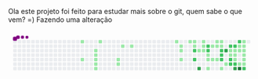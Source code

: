 Ola este projeto foi feito para estudar mais sobre o git, quem sabe o que vem? =)
Fazendo uma alteração

  
<svg viewBox="-16 -32 880 192" width="880" height="192" xmlns="http://www.w3.org/2000/svg"><style>@keyframes c0{6.36%{fill:var(--c1)}6.38%,to{fill:var(--ce)}}@keyframes c1{12.74%{fill:var(--c1)}12.76%,to{fill:var(--ce)}}@keyframes c2{9.15%{fill:var(--c1)}9.17%,to{fill:var(--ce)}}@keyframes c3{9.55%{fill:var(--c1)}9.57%,to{fill:var(--ce)}}@keyframes c4{9.95%{fill:var(--c1)}9.97%,to{fill:var(--ce)}}@keyframes c5{10.35%{fill:var(--c1)}10.37%,to{fill:var(--ce)}}@keyframes c6{10.75%{fill:var(--c1)}10.77%,to{fill:var(--ce)}}@keyframes c7{7.96%{fill:var(--c1)}7.98%,to{fill:var(--ce)}}@keyframes c8{16.72%{fill:var(--c1)}16.74%,to{fill:var(--ce)}}@keyframes c9{16.32%{fill:var(--c1)}16.34%,to{fill:var(--ce)}}@keyframes ca{18.32%{fill:var(--c1)}18.34%,to{fill:var(--ce)}}@keyframes cb{19.11%{fill:var(--c1)}19.13%,to{fill:var(--ce)}}@keyframes cc{26.68%{fill:var(--c1)}26.7%,to{fill:var(--ce)}}@keyframes cd{23.5%{fill:var(--c1)}23.52%,to{fill:var(--ce)}}@keyframes ce{23.89%{fill:var(--c1)}23.91%,to{fill:var(--ce)}}@keyframes cf{24.69%{fill:var(--c1)}24.71%,to{fill:var(--ce)}}@keyframes cg{27.88%{fill:var(--c1)}27.9%,to{fill:var(--ce)}}@keyframes ch{28.28%{fill:var(--c1)}28.3%,to{fill:var(--ce)}}@keyframes ci{28.68%{fill:var(--c1)}28.7%,to{fill:var(--ce)}}@keyframes cj{52.98%{fill:var(--c2)}53%,to{fill:var(--ce)}}@keyframes ck{53.77%{fill:var(--c2)}53.79%,to{fill:var(--ce)}}@keyframes cl{52.58%{fill:var(--c1)}52.6%,to{fill:var(--ce)}}@keyframes cm{72.5%{fill:var(--c3)}72.52%,to{fill:var(--ce)}}@keyframes cn{29.87%{fill:var(--c1)}29.89%,to{fill:var(--ce)}}@keyframes co{29.47%{fill:var(--c1)}29.49%,to{fill:var(--ce)}}@keyframes cp{52.18%{fill:var(--c1)}52.2%,to{fill:var(--ce)}}@keyframes cq{56.17%{fill:var(--c2)}56.19%,to{fill:var(--ce)}}@keyframes cr{55.77%{fill:var(--c2)}55.79%,to{fill:var(--ce)}}@keyframes cs{33.85%{fill:var(--c1)}33.87%,to{fill:var(--ce)}}@keyframes ct{34.25%{fill:var(--c1)}34.27%,to{fill:var(--ce)}}@keyframes cu{50.19%{fill:var(--c1)}50.21%,to{fill:var(--ce)}}@keyframes cv{32.66%{fill:var(--c1)}32.68%,to{fill:var(--ce)}}@keyframes cw{34.65%{fill:var(--c1)}34.67%,to{fill:var(--ce)}}@keyframes cx{31.07%{fill:var(--c1)}31.09%,to{fill:var(--ce)}}@keyframes cy{32.26%{fill:var(--c1)}32.28%,to{fill:var(--ce)}}@keyframes cz{35.05%{fill:var(--c1)}35.07%,to{fill:var(--ce)}}@keyframes c10{31.46%{fill:var(--c1)}31.48%,to{fill:var(--ce)}}@keyframes c11{31.86%{fill:var(--c1)}31.88%,to{fill:var(--ce)}}@keyframes c12{57.76%{fill:var(--c2)}57.78%,to{fill:var(--ce)}}@keyframes c13{58.16%{fill:var(--c2)}58.18%,to{fill:var(--ce)}}@keyframes c14{58.56%{fill:var(--c2)}58.58%,to{fill:var(--ce)}}@keyframes c15{48.99%{fill:var(--c1)}49.01%,to{fill:var(--ce)}}@keyframes c16{66.92%{fill:var(--c3)}66.94%,to{fill:var(--ce)}}@keyframes c17{36.24%{fill:var(--c1)}36.26%,to{fill:var(--ce)}}@keyframes c18{66.13%{fill:var(--c2)}66.15%,to{fill:var(--ce)}}@keyframes c19{42.62%{fill:var(--c1)}42.64%,to{fill:var(--ce)}}@keyframes c1a{37.44%{fill:var(--c1)}37.46%,to{fill:var(--ce)}}@keyframes c1b{59.35%{fill:var(--c2)}59.37%,to{fill:var(--ce)}}@keyframes c1c{59.75%{fill:var(--c2)}59.77%,to{fill:var(--ce)}}@keyframes c1d{65.73%{fill:var(--c2)}65.75%,to{fill:var(--ce)}}@keyframes c1e{42.22%{fill:var(--c1)}42.24%,to{fill:var(--ce)}}@keyframes c1f{37.84%{fill:var(--c1)}37.86%,to{fill:var(--ce)}}@keyframes c1g{43.81%{fill:var(--c1)}43.83%,to{fill:var(--ce)}}@keyframes c1h{60.15%{fill:var(--c2)}60.17%,to{fill:var(--ce)}}@keyframes c1i{69.31%{fill:var(--c3)}69.33%,to{fill:var(--ce)}}@keyframes c1j{64.93%{fill:var(--c2)}64.95%,to{fill:var(--ce)}}@keyframes c1k{41.42%{fill:var(--c1)}41.44%,to{fill:var(--ce)}}@keyframes c1l{41.82%{fill:var(--c1)}41.84%,to{fill:var(--ce)}}@keyframes c1m{45.41%{fill:var(--c1)}45.43%,to{fill:var(--ce)}}@keyframes c1n{76.88%{fill:var(--c4)}76.9%,to{fill:var(--ce)}}@keyframes c1o{39.83%{fill:var(--c1)}39.85%,to{fill:var(--ce)}}@keyframes c1p{39.43%{fill:var(--c1)}39.45%,to{fill:var(--ce)}}@keyframes c1q{39.03%{fill:var(--c1)}39.05%,to{fill:var(--ce)}}@keyframes c1r{38.64%{fill:var(--c1)}38.66%,to{fill:var(--ce)}}@keyframes c1s{44.61%{fill:var(--c1)}44.63%,to{fill:var(--ce)}}@keyframes c1t{45.01%{fill:var(--c1)}45.03%,to{fill:var(--ce)}}@keyframes c1u{61.34%{fill:var(--c2)}61.36%,to{fill:var(--ce)}}@keyframes u0{6.36%{transform:scale(0,1)}6.38%,7.96%{transform:scale(.02,1)}7.98%,9.15%{transform:scale(.04,1)}9.17%,9.55%{transform:scale(.06,1)}9.57%,9.95%{transform:scale(.08,1)}10.35%,9.97%{transform:scale(.1,1)}10.37%,10.75%{transform:scale(.12,1)}10.77%,12.74%{transform:scale(.14,1)}12.76%,16.32%{transform:scale(.16,1)}16.34%,16.72%{transform:scale(.18,1)}16.74%,18.32%{transform:scale(.2,1)}18.34%,19.11%{transform:scale(.22,1)}19.13%,23.5%{transform:scale(.24,1)}23.52%,23.89%{transform:scale(.27,1)}23.91%,24.69%{transform:scale(.29,1)}24.71%,26.68%{transform:scale(.31,1)}26.7%,27.88%{transform:scale(.33,1)}27.9%,28.28%{transform:scale(.35,1)}28.3%,28.68%{transform:scale(.37,1)}28.7%,29.47%{transform:scale(.39,1)}29.49%,29.87%{transform:scale(.41,1)}29.89%,31.07%{transform:scale(.43,1)}31.09%,31.46%{transform:scale(.45,1)}31.48%,31.86%{transform:scale(.47,1)}31.88%,32.26%{transform:scale(.49,1)}32.28%,32.66%{transform:scale(.51,1)}32.68%,33.85%{transform:scale(.53,1)}33.87%,34.25%{transform:scale(.55,1)}34.27%,34.65%{transform:scale(.57,1)}34.67%,35.05%{transform:scale(.59,1)}35.07%,36.24%{transform:scale(.61,1)}36.26%,37.44%{transform:scale(.63,1)}37.46%,37.84%{transform:scale(.65,1)}37.86%,38.64%{transform:scale(.67,1)}38.66%,39.03%{transform:scale(.69,1)}39.05%,39.43%{transform:scale(.71,1)}39.45%,39.83%{transform:scale(.73,1)}39.85%,41.42%{transform:scale(.76,1)}41.44%,41.82%{transform:scale(.78,1)}41.84%,42.22%{transform:scale(.8,1)}42.24%,42.62%{transform:scale(.82,1)}42.64%,43.81%{transform:scale(.84,1)}43.83%,44.61%{transform:scale(.86,1)}44.63%,45.01%{transform:scale(.88,1)}45.03%,45.41%{transform:scale(.9,1)}45.43%,48.99%{transform:scale(.92,1)}49.01%,50.19%{transform:scale(.94,1)}50.21%,52.18%{transform:scale(.96,1)}52.2%,52.58%{transform:scale(.98,1)}52.6%,to{transform:scale(1,1)}}@keyframes u1{52.98%{transform:scale(0,1)}53%,53.77%{transform:scale(.07,1)}53.79%,55.77%{transform:scale(.14,1)}55.79%,56.17%{transform:scale(.21,1)}56.19%,57.76%{transform:scale(.29,1)}57.78%,58.16%{transform:scale(.36,1)}58.18%,58.56%{transform:scale(.43,1)}58.58%,59.35%{transform:scale(.5,1)}59.37%,59.75%{transform:scale(.57,1)}59.77%,60.15%{transform:scale(.64,1)}60.17%,61.34%{transform:scale(.71,1)}61.36%,64.93%{transform:scale(.79,1)}64.95%,65.73%{transform:scale(.86,1)}65.75%,66.13%{transform:scale(.93,1)}66.15%,to{transform:scale(1,1)}}@keyframes u2{66.92%{transform:scale(0,1)}66.94%,69.31%{transform:scale(.33,1)}69.33%,72.5%{transform:scale(.67,1)}72.52%,to{transform:scale(1,1)}}@keyframes u3{76.88%{transform:scale(0,1)}76.9%,to{transform:scale(1,1)}}@keyframes s0{0%,99.6%{transform:translate(0,-16px)}.4%{transform:translate(0,0)}7.97%{transform:translate(304px,0)}8.37%{transform:translate(304px,16px)}8.76%{transform:translate(288px,16px)}10.76%{transform:translate(288px,96px)}11.16%{transform:translate(272px,96px)}11.95%{transform:translate(272px,64px)}12.75%,91.63%{transform:translate(240px,64px)}13.15%,91.24%{transform:translate(240px,80px)}16.33%{transform:translate(368px,80px)}16.73%{transform:translate(368px,64px)}17.13%{transform:translate(384px,64px)}18.33%{transform:translate(384px,16px)}23.51%{transform:translate(592px,16px)}24.7%{transform:translate(592px,64px)}25.1%{transform:translate(576px,64px)}26.69%{transform:translate(576px,0)}28.29%{transform:translate(640px,0)}28.69%{transform:translate(640px,16px)}29.48%{transform:translate(672px,16px)}29.88%{transform:translate(672px,0)}31.47%{transform:translate(736px,0)}31.87%,57.37%{transform:translate(736px,16px)}32.67%{transform:translate(704px,16px)}33.47%{transform:translate(704px,48px)}33.86%,51.39%{transform:translate(688px,48px)}34.26%,54.98%{transform:translate(688px,64px)}35.06%{transform:translate(720px,64px)}35.46%{transform:translate(720px,80px)}36.25%,48.21%{transform:translate(752px,80px)}37.05%,47.41%{transform:translate(752px,48px)}38.65%{transform:translate(816px,48px)}39.84%{transform:translate(816px,0)}40.24%,64.14%{transform:translate(832px,0)}40.64%{transform:translate(832px,16px)}41.43%{transform:translate(800px,16px)}41.83%{transform:translate(800px,32px)}42.63%{transform:translate(768px,32px)}43.03%{transform:translate(768px,48px)}43.43%{transform:translate(784px,48px)}43.82%{transform:translate(784px,64px)}44.62%{transform:translate(816px,64px)}45.02%,60.96%{transform:translate(816px,80px)}45.42%,76.49%{transform:translate(800px,80px)}46.22%{transform:translate(800px,48px)}48.61%{transform:translate(736px,80px)}49%{transform:translate(736px,96px)}50.2%{transform:translate(688px,96px)}51.79%{transform:translate(672px,48px)}52.19%{transform:translate(672px,32px)}52.99%{transform:translate(640px,32px)}53.78%{transform:translate(640px,64px)}56.18%{transform:translate(688px,16px)}58.57%{transform:translate(736px,64px)}59.36%{transform:translate(768px,64px)}59.76%{transform:translate(768px,80px)}61.35%{transform:translate(816px,96px)}61.75%{transform:translate(832px,96px)}65.34%{transform:translate(784px,0)}65.74%{transform:translate(784px,16px)}66.53%{transform:translate(752px,16px)}66.93%{transform:translate(752px,32px)}67.73%{transform:translate(784px,32px)}69.32%{transform:translate(784px,96px)}72.51%{transform:translate(656px,96px)}72.91%{transform:translate(656px,80px)}76.89%{transform:translate(800px,96px)}90.44%{transform:translate(256px,96px)}90.84%{transform:translate(256px,80px)}92.03%{transform:translate(224px,64px)}92.43%{transform:translate(224px,48px)}94.82%{transform:translate(128px,48px)}95.22%{transform:translate(128px,32px)}96.02%{transform:translate(96px,32px)}97.21%{transform:translate(96px,-16px)}}@keyframes s1{0%,99.6%{transform:translate(16px,-16px)}.4%{transform:translate(0,-16px)}.8%{transform:translate(0,0)}8.37%{transform:translate(304px,0)}8.76%{transform:translate(304px,16px)}9.16%{transform:translate(288px,16px)}11.16%{transform:translate(288px,96px)}11.55%{transform:translate(272px,96px)}12.35%{transform:translate(272px,64px)}13.15%,92.03%{transform:translate(240px,64px)}13.55%,91.63%{transform:translate(240px,80px)}16.73%{transform:translate(368px,80px)}17.13%{transform:translate(368px,64px)}17.53%{transform:translate(384px,64px)}18.73%{transform:translate(384px,16px)}23.9%{transform:translate(592px,16px)}25.1%{transform:translate(592px,64px)}25.5%{transform:translate(576px,64px)}27.09%{transform:translate(576px,0)}28.69%{transform:translate(640px,0)}29.08%{transform:translate(640px,16px)}29.88%{transform:translate(672px,16px)}30.28%{transform:translate(672px,0)}31.87%{transform:translate(736px,0)}32.27%,57.77%{transform:translate(736px,16px)}33.07%{transform:translate(704px,16px)}33.86%{transform:translate(704px,48px)}34.26%,51.79%{transform:translate(688px,48px)}34.66%,55.38%{transform:translate(688px,64px)}35.46%{transform:translate(720px,64px)}35.86%{transform:translate(720px,80px)}36.65%,48.61%{transform:translate(752px,80px)}37.45%,47.81%{transform:translate(752px,48px)}39.04%{transform:translate(816px,48px)}40.24%{transform:translate(816px,0)}40.64%,64.54%{transform:translate(832px,0)}41.04%{transform:translate(832px,16px)}41.83%{transform:translate(800px,16px)}42.23%{transform:translate(800px,32px)}43.03%{transform:translate(768px,32px)}43.43%{transform:translate(768px,48px)}43.82%{transform:translate(784px,48px)}44.22%{transform:translate(784px,64px)}45.02%{transform:translate(816px,64px)}45.42%,61.35%{transform:translate(816px,80px)}45.82%,76.89%{transform:translate(800px,80px)}46.61%{transform:translate(800px,48px)}49%{transform:translate(736px,80px)}49.4%{transform:translate(736px,96px)}50.6%{transform:translate(688px,96px)}52.19%{transform:translate(672px,48px)}52.59%{transform:translate(672px,32px)}53.39%{transform:translate(640px,32px)}54.18%{transform:translate(640px,64px)}56.57%{transform:translate(688px,16px)}58.96%{transform:translate(736px,64px)}59.76%{transform:translate(768px,64px)}60.16%{transform:translate(768px,80px)}61.75%{transform:translate(816px,96px)}62.15%{transform:translate(832px,96px)}65.74%{transform:translate(784px,0)}66.14%{transform:translate(784px,16px)}66.93%{transform:translate(752px,16px)}67.33%{transform:translate(752px,32px)}68.13%{transform:translate(784px,32px)}69.72%{transform:translate(784px,96px)}72.91%{transform:translate(656px,96px)}73.31%{transform:translate(656px,80px)}77.29%{transform:translate(800px,96px)}90.84%{transform:translate(256px,96px)}91.24%{transform:translate(256px,80px)}92.43%{transform:translate(224px,64px)}92.83%{transform:translate(224px,48px)}95.22%{transform:translate(128px,48px)}95.62%{transform:translate(128px,32px)}96.41%{transform:translate(96px,32px)}97.61%{transform:translate(96px,-16px)}}@keyframes s2{0%,99.6%{transform:translate(32px,-16px)}.8%{transform:translate(0,-16px)}1.2%{transform:translate(0,0)}8.76%{transform:translate(304px,0)}9.16%{transform:translate(304px,16px)}9.56%{transform:translate(288px,16px)}11.55%{transform:translate(288px,96px)}11.95%{transform:translate(272px,96px)}12.75%{transform:translate(272px,64px)}13.55%,92.43%{transform:translate(240px,64px)}13.94%,92.03%{transform:translate(240px,80px)}17.13%{transform:translate(368px,80px)}17.53%{transform:translate(368px,64px)}17.93%{transform:translate(384px,64px)}19.12%{transform:translate(384px,16px)}24.3%{transform:translate(592px,16px)}25.5%{transform:translate(592px,64px)}25.9%{transform:translate(576px,64px)}27.49%{transform:translate(576px,0)}29.08%{transform:translate(640px,0)}29.48%{transform:translate(640px,16px)}30.28%{transform:translate(672px,16px)}30.68%{transform:translate(672px,0)}32.27%{transform:translate(736px,0)}32.67%,58.17%{transform:translate(736px,16px)}33.47%{transform:translate(704px,16px)}34.26%{transform:translate(704px,48px)}34.66%,52.19%{transform:translate(688px,48px)}35.06%,55.78%{transform:translate(688px,64px)}35.86%{transform:translate(720px,64px)}36.25%{transform:translate(720px,80px)}37.05%,49%{transform:translate(752px,80px)}37.85%,48.21%{transform:translate(752px,48px)}39.44%{transform:translate(816px,48px)}40.64%{transform:translate(816px,0)}41.04%,64.94%{transform:translate(832px,0)}41.43%{transform:translate(832px,16px)}42.23%{transform:translate(800px,16px)}42.63%{transform:translate(800px,32px)}43.43%{transform:translate(768px,32px)}43.82%{transform:translate(768px,48px)}44.22%{transform:translate(784px,48px)}44.62%{transform:translate(784px,64px)}45.42%{transform:translate(816px,64px)}45.82%,61.75%{transform:translate(816px,80px)}46.22%,77.29%{transform:translate(800px,80px)}47.01%{transform:translate(800px,48px)}49.4%{transform:translate(736px,80px)}49.8%{transform:translate(736px,96px)}51%{transform:translate(688px,96px)}52.59%{transform:translate(672px,48px)}52.99%{transform:translate(672px,32px)}53.78%{transform:translate(640px,32px)}54.58%{transform:translate(640px,64px)}56.97%{transform:translate(688px,16px)}59.36%{transform:translate(736px,64px)}60.16%{transform:translate(768px,64px)}60.56%{transform:translate(768px,80px)}62.15%{transform:translate(816px,96px)}62.55%{transform:translate(832px,96px)}66.14%{transform:translate(784px,0)}66.53%{transform:translate(784px,16px)}67.33%{transform:translate(752px,16px)}67.73%{transform:translate(752px,32px)}68.53%{transform:translate(784px,32px)}70.12%{transform:translate(784px,96px)}73.31%{transform:translate(656px,96px)}73.71%{transform:translate(656px,80px)}77.69%{transform:translate(800px,96px)}91.24%{transform:translate(256px,96px)}91.63%{transform:translate(256px,80px)}92.83%{transform:translate(224px,64px)}93.23%{transform:translate(224px,48px)}95.62%{transform:translate(128px,48px)}96.02%{transform:translate(128px,32px)}96.81%{transform:translate(96px,32px)}98.01%{transform:translate(96px,-16px)}}@keyframes s3{0%,99.6%{transform:translate(48px,-16px)}1.2%{transform:translate(0,-16px)}1.59%{transform:translate(0,0)}9.16%{transform:translate(304px,0)}9.56%{transform:translate(304px,16px)}9.96%{transform:translate(288px,16px)}11.95%{transform:translate(288px,96px)}12.35%{transform:translate(272px,96px)}13.15%{transform:translate(272px,64px)}13.94%,92.83%{transform:translate(240px,64px)}14.34%,92.43%{transform:translate(240px,80px)}17.53%{transform:translate(368px,80px)}17.93%{transform:translate(368px,64px)}18.33%{transform:translate(384px,64px)}19.52%{transform:translate(384px,16px)}24.7%{transform:translate(592px,16px)}25.9%{transform:translate(592px,64px)}26.29%{transform:translate(576px,64px)}27.89%{transform:translate(576px,0)}29.48%{transform:translate(640px,0)}29.88%{transform:translate(640px,16px)}30.68%{transform:translate(672px,16px)}31.08%{transform:translate(672px,0)}32.67%{transform:translate(736px,0)}33.07%,58.57%{transform:translate(736px,16px)}33.86%{transform:translate(704px,16px)}34.66%{transform:translate(704px,48px)}35.06%,52.59%{transform:translate(688px,48px)}35.46%,56.18%{transform:translate(688px,64px)}36.25%{transform:translate(720px,64px)}36.65%{transform:translate(720px,80px)}37.45%,49.4%{transform:translate(752px,80px)}38.25%,48.61%{transform:translate(752px,48px)}39.84%{transform:translate(816px,48px)}41.04%{transform:translate(816px,0)}41.43%,65.34%{transform:translate(832px,0)}41.83%{transform:translate(832px,16px)}42.63%{transform:translate(800px,16px)}43.03%{transform:translate(800px,32px)}43.82%{transform:translate(768px,32px)}44.22%{transform:translate(768px,48px)}44.62%{transform:translate(784px,48px)}45.02%{transform:translate(784px,64px)}45.82%{transform:translate(816px,64px)}46.22%,62.15%{transform:translate(816px,80px)}46.61%,77.69%{transform:translate(800px,80px)}47.41%{transform:translate(800px,48px)}49.8%{transform:translate(736px,80px)}50.2%{transform:translate(736px,96px)}51.39%{transform:translate(688px,96px)}52.99%{transform:translate(672px,48px)}53.39%{transform:translate(672px,32px)}54.18%{transform:translate(640px,32px)}54.98%{transform:translate(640px,64px)}57.37%{transform:translate(688px,16px)}59.76%{transform:translate(736px,64px)}60.56%{transform:translate(768px,64px)}60.96%{transform:translate(768px,80px)}62.55%{transform:translate(816px,96px)}62.95%{transform:translate(832px,96px)}66.53%{transform:translate(784px,0)}66.93%{transform:translate(784px,16px)}67.73%{transform:translate(752px,16px)}68.13%{transform:translate(752px,32px)}68.92%{transform:translate(784px,32px)}70.52%{transform:translate(784px,96px)}73.71%{transform:translate(656px,96px)}74.1%{transform:translate(656px,80px)}78.09%{transform:translate(800px,96px)}91.63%{transform:translate(256px,96px)}92.03%{transform:translate(256px,80px)}93.23%{transform:translate(224px,64px)}93.63%{transform:translate(224px,48px)}96.02%{transform:translate(128px,48px)}96.41%{transform:translate(128px,32px)}97.21%{transform:translate(96px,32px)}98.41%{transform:translate(96px,-16px)}}:root{--cb:#1b1f230a;--cs:purple;--ce:#ebedf0;--c0:#ebedf0;--c1:#9be9a8;--c2:#40c463;--c3:#30a14e;--c4:#216e39}@media (prefers-color-scheme:dark){:root{--cb:#1b1f230a;--cs:purple;--ce:#161b22;--c1:#01311f;--c2:#034525;--c3:#0f6d31;--c4:#00c647}}.c{shape-rendering:geometricPrecision;rx:2;ry:2;fill:var(--ce);stroke-width:1px;stroke:var(--cb);animation:none 25100ms linear infinite}.c.c0{fill:var(--c1);animation-name:c0}.c.c1,.c.c2,.c.c3{fill:var(--c1);animation-name:c1}.c.c2,.c.c3{animation-name:c2}.c.c3{animation-name:c3}.c.c4,.c.c5,.c.c6{fill:var(--c1);animation-name:c4}.c.c5,.c.c6{animation-name:c5}.c.c6{animation-name:c6}.c.c7,.c.c8,.c.c9{fill:var(--c1);animation-name:c7}.c.c8,.c.c9{animation-name:c8}.c.c9{animation-name:c9}.c.ca,.c.cb,.c.cc{fill:var(--c1);animation-name:ca}.c.cb,.c.cc{animation-name:cb}.c.cc{animation-name:cc}.c.cd,.c.ce,.c.cf{fill:var(--c1);animation-name:cd}.c.ce,.c.cf{animation-name:ce}.c.cf{animation-name:cf}.c.cg,.c.ch,.c.ci{fill:var(--c1);animation-name:cg}.c.ch,.c.ci{animation-name:ch}.c.ci{animation-name:ci}.c.cj,.c.ck{fill:var(--c2);animation-name:cj}.c.ck{animation-name:ck}.c.cl{fill:var(--c1);animation-name:cl}.c.cm{fill:var(--c3);animation-name:cm}.c.cn,.c.co,.c.cp{fill:var(--c1);animation-name:cn}.c.co,.c.cp{animation-name:co}.c.cp{animation-name:cp}.c.cq,.c.cr{fill:var(--c2);animation-name:cq}.c.cr{animation-name:cr}.c.cs{fill:var(--c1);animation-name:cs}.c.ct,.c.cu,.c.cv{fill:var(--c1);animation-name:ct}.c.cu,.c.cv{animation-name:cu}.c.cv{animation-name:cv}.c.cw,.c.cx,.c.cy{fill:var(--c1);animation-name:cw}.c.cx,.c.cy{animation-name:cx}.c.cy{animation-name:cy}.c.c10,.c.c11,.c.cz{fill:var(--c1);animation-name:cz}.c.c10,.c.c11{animation-name:c10}.c.c11{animation-name:c11}.c.c12,.c.c13,.c.c14{fill:var(--c2);animation-name:c12}.c.c13,.c.c14{animation-name:c13}.c.c14{animation-name:c14}.c.c15{fill:var(--c1);animation-name:c15}.c.c16{fill:var(--c3);animation-name:c16}.c.c17{fill:var(--c1);animation-name:c17}.c.c18{fill:var(--c2);animation-name:c18}.c.c19,.c.c1a{fill:var(--c1);animation-name:c19}.c.c1a{animation-name:c1a}.c.c1b,.c.c1c,.c.c1d{fill:var(--c2);animation-name:c1b}.c.c1c,.c.c1d{animation-name:c1c}.c.c1d{animation-name:c1d}.c.c1e,.c.c1f,.c.c1g{fill:var(--c1);animation-name:c1e}.c.c1f,.c.c1g{animation-name:c1f}.c.c1g{animation-name:c1g}.c.c1h{fill:var(--c2);animation-name:c1h}.c.c1i{fill:var(--c3);animation-name:c1i}.c.c1j{fill:var(--c2);animation-name:c1j}.c.c1k,.c.c1l,.c.c1m{fill:var(--c1);animation-name:c1k}.c.c1l,.c.c1m{animation-name:c1l}.c.c1m{animation-name:c1m}.c.c1n{fill:var(--c4);animation-name:c1n}.c.c1o,.c.c1p,.c.c1q{fill:var(--c1);animation-name:c1o}.c.c1p,.c.c1q{animation-name:c1p}.c.c1q{animation-name:c1q}.c.c1r,.c.c1s,.c.c1t{fill:var(--c1);animation-name:c1r}.c.c1s,.c.c1t{animation-name:c1s}.c.c1t{animation-name:c1t}.c.c1u{fill:var(--c2);animation-name:c1u}.s,.u{animation:none linear 25100ms infinite}.u,.u.u0{transform-origin:0 0}.u{transform:scale(0,1)}.u.u0{fill:var(--c1);animation-name:u0}.u.u1{fill:var(--c2);animation-name:u1;transform-origin:620.2px 0}.u.u2{fill:var(--c3);animation-name:u2;transform-origin:797.4px 0}.u.u3{fill:var(--c4);animation-name:u3;transform-origin:835.3px 0}.s{shape-rendering:geometricPrecision;fill:var(--cs)}.s.s0{transform:translate(0,-16px);animation-name:s0}.s.s1{transform:translate(16px,-16px);animation-name:s1}.s.s2{transform:translate(32px,-16px);animation-name:s2}.s.s3{transform:translate(48px,-16px);animation-name:s3}</style><rect class="c" x="2" y="2" width="12" height="12"/><rect class="c" x="2" y="18" width="12" height="12"/><rect class="c" x="2" y="34" width="12" height="12"/><rect class="c" x="2" y="50" width="12" height="12"/><rect class="c" x="2" y="66" width="12" height="12"/><rect class="c" x="2" y="82" width="12" height="12"/><rect class="c" x="2" y="98" width="12" height="12"/><rect class="c" x="18" y="2" width="12" height="12"/><rect class="c" x="18" y="18" width="12" height="12"/><rect class="c" x="18" y="34" width="12" height="12"/><rect class="c" x="18" y="50" width="12" height="12"/><rect class="c" x="18" y="66" width="12" height="12"/><rect class="c" x="18" y="82" width="12" height="12"/><rect class="c" x="18" y="98" width="12" height="12"/><rect class="c" x="34" y="2" width="12" height="12"/><rect class="c" x="34" y="18" width="12" height="12"/><rect class="c" x="34" y="34" width="12" height="12"/><rect class="c" x="34" y="50" width="12" height="12"/><rect class="c" x="34" y="66" width="12" height="12"/><rect class="c" x="34" y="82" width="12" height="12"/><rect class="c" x="34" y="98" width="12" height="12"/><rect class="c" x="50" y="2" width="12" height="12"/><rect class="c" x="50" y="18" width="12" height="12"/><rect class="c" x="50" y="34" width="12" height="12"/><rect class="c" x="50" y="50" width="12" height="12"/><rect class="c" x="50" y="66" width="12" height="12"/><rect class="c" x="50" y="82" width="12" height="12"/><rect class="c" x="50" y="98" width="12" height="12"/><rect class="c" x="66" y="2" width="12" height="12"/><rect class="c" x="66" y="18" width="12" height="12"/><rect class="c" x="66" y="34" width="12" height="12"/><rect class="c" x="66" y="50" width="12" height="12"/><rect class="c" x="66" y="66" width="12" height="12"/><rect class="c" x="66" y="82" width="12" height="12"/><rect class="c" x="66" y="98" width="12" height="12"/><rect class="c" x="82" y="2" width="12" height="12"/><rect class="c" x="82" y="18" width="12" height="12"/><rect class="c" x="82" y="34" width="12" height="12"/><rect class="c" x="82" y="50" width="12" height="12"/><rect class="c" x="82" y="66" width="12" height="12"/><rect class="c" x="82" y="82" width="12" height="12"/><rect class="c" x="82" y="98" width="12" height="12"/><rect class="c" x="98" y="2" width="12" height="12"/><rect class="c" x="98" y="18" width="12" height="12"/><rect class="c" x="98" y="34" width="12" height="12"/><rect class="c" x="98" y="50" width="12" height="12"/><rect class="c" x="98" y="66" width="12" height="12"/><rect class="c" x="98" y="82" width="12" height="12"/><rect class="c" x="98" y="98" width="12" height="12"/><rect class="c" x="114" y="2" width="12" height="12"/><rect class="c" x="114" y="18" width="12" height="12"/><rect class="c" x="114" y="34" width="12" height="12"/><rect class="c" x="114" y="50" width="12" height="12"/><rect class="c" x="114" y="66" width="12" height="12"/><rect class="c" x="114" y="82" width="12" height="12"/><rect class="c" x="114" y="98" width="12" height="12"/><rect class="c" x="130" y="2" width="12" height="12"/><rect class="c" x="130" y="18" width="12" height="12"/><rect class="c" x="130" y="34" width="12" height="12"/><rect class="c" x="130" y="50" width="12" height="12"/><rect class="c" x="130" y="66" width="12" height="12"/><rect class="c" x="130" y="82" width="12" height="12"/><rect class="c" x="130" y="98" width="12" height="12"/><rect class="c" x="146" y="2" width="12" height="12"/><rect class="c" x="146" y="18" width="12" height="12"/><rect class="c" x="146" y="34" width="12" height="12"/><rect class="c" x="146" y="50" width="12" height="12"/><rect class="c" x="146" y="66" width="12" height="12"/><rect class="c" x="146" y="82" width="12" height="12"/><rect class="c" x="146" y="98" width="12" height="12"/><rect class="c" x="162" y="2" width="12" height="12"/><rect class="c" x="162" y="18" width="12" height="12"/><rect class="c" x="162" y="34" width="12" height="12"/><rect class="c" x="162" y="50" width="12" height="12"/><rect class="c" x="162" y="66" width="12" height="12"/><rect class="c" x="162" y="82" width="12" height="12"/><rect class="c" x="162" y="98" width="12" height="12"/><rect class="c" x="178" y="2" width="12" height="12"/><rect class="c" x="178" y="18" width="12" height="12"/><rect class="c" x="178" y="34" width="12" height="12"/><rect class="c" x="178" y="50" width="12" height="12"/><rect class="c" x="178" y="66" width="12" height="12"/><rect class="c" x="178" y="82" width="12" height="12"/><rect class="c" x="178" y="98" width="12" height="12"/><rect class="c" x="194" y="2" width="12" height="12"/><rect class="c" x="194" y="18" width="12" height="12"/><rect class="c" x="194" y="34" width="12" height="12"/><rect class="c" x="194" y="50" width="12" height="12"/><rect class="c" x="194" y="66" width="12" height="12"/><rect class="c" x="194" y="82" width="12" height="12"/><rect class="c" x="194" y="98" width="12" height="12"/><rect class="c" x="210" y="2" width="12" height="12"/><rect class="c" x="210" y="18" width="12" height="12"/><rect class="c" x="210" y="34" width="12" height="12"/><rect class="c" x="210" y="50" width="12" height="12"/><rect class="c" x="210" y="66" width="12" height="12"/><rect class="c" x="210" y="82" width="12" height="12"/><rect class="c" x="210" y="98" width="12" height="12"/><rect class="c" x="226" y="2" width="12" height="12"/><rect class="c" x="226" y="18" width="12" height="12"/><rect class="c" x="226" y="34" width="12" height="12"/><rect class="c" x="226" y="50" width="12" height="12"/><rect class="c" x="226" y="66" width="12" height="12"/><rect class="c" x="226" y="82" width="12" height="12"/><rect class="c" x="226" y="98" width="12" height="12"/><rect class="c c0" x="242" y="2" width="12" height="12"/><rect class="c" x="242" y="18" width="12" height="12"/><rect class="c" x="242" y="34" width="12" height="12"/><rect class="c" x="242" y="50" width="12" height="12"/><rect class="c c1" x="242" y="66" width="12" height="12"/><rect class="c" x="242" y="82" width="12" height="12"/><rect class="c" x="242" y="98" width="12" height="12"/><rect class="c" x="258" y="2" width="12" height="12"/><rect class="c" x="258" y="18" width="12" height="12"/><rect class="c" x="258" y="34" width="12" height="12"/><rect class="c" x="258" y="50" width="12" height="12"/><rect class="c" x="258" y="66" width="12" height="12"/><rect class="c" x="258" y="82" width="12" height="12"/><rect class="c" x="258" y="98" width="12" height="12"/><rect class="c" x="274" y="2" width="12" height="12"/><rect class="c" x="274" y="18" width="12" height="12"/><rect class="c" x="274" y="34" width="12" height="12"/><rect class="c" x="274" y="50" width="12" height="12"/><rect class="c" x="274" y="66" width="12" height="12"/><rect class="c" x="274" y="82" width="12" height="12"/><rect class="c" x="274" y="98" width="12" height="12"/><rect class="c" x="290" y="2" width="12" height="12"/><rect class="c" x="290" y="18" width="12" height="12"/><rect class="c c2" x="290" y="34" width="12" height="12"/><rect class="c c3" x="290" y="50" width="12" height="12"/><rect class="c c4" x="290" y="66" width="12" height="12"/><rect class="c c5" x="290" y="82" width="12" height="12"/><rect class="c c6" x="290" y="98" width="12" height="12"/><rect class="c c7" x="306" y="2" width="12" height="12"/><rect class="c" x="306" y="18" width="12" height="12"/><rect class="c" x="306" y="34" width="12" height="12"/><rect class="c" x="306" y="50" width="12" height="12"/><rect class="c" x="306" y="66" width="12" height="12"/><rect class="c" x="306" y="82" width="12" height="12"/><rect class="c" x="306" y="98" width="12" height="12"/><rect class="c" x="322" y="2" width="12" height="12"/><rect class="c" x="322" y="18" width="12" height="12"/><rect class="c" x="322" y="34" width="12" height="12"/><rect class="c" x="322" y="50" width="12" height="12"/><rect class="c" x="322" y="66" width="12" height="12"/><rect class="c" x="322" y="82" width="12" height="12"/><rect class="c" x="322" y="98" width="12" height="12"/><rect class="c" x="338" y="2" width="12" height="12"/><rect class="c" x="338" y="18" width="12" height="12"/><rect class="c" x="338" y="34" width="12" height="12"/><rect class="c" x="338" y="50" width="12" height="12"/><rect class="c" x="338" y="66" width="12" height="12"/><rect class="c" x="338" y="82" width="12" height="12"/><rect class="c" x="338" y="98" width="12" height="12"/><rect class="c" x="354" y="2" width="12" height="12"/><rect class="c" x="354" y="18" width="12" height="12"/><rect class="c" x="354" y="34" width="12" height="12"/><rect class="c" x="354" y="50" width="12" height="12"/><rect class="c" x="354" y="66" width="12" height="12"/><rect class="c" x="354" y="82" width="12" height="12"/><rect class="c" x="354" y="98" width="12" height="12"/><rect class="c" x="370" y="2" width="12" height="12"/><rect class="c" x="370" y="18" width="12" height="12"/><rect class="c" x="370" y="34" width="12" height="12"/><rect class="c" x="370" y="50" width="12" height="12"/><rect class="c c8" x="370" y="66" width="12" height="12"/><rect class="c c9" x="370" y="82" width="12" height="12"/><rect class="c" x="370" y="98" width="12" height="12"/><rect class="c" x="386" y="2" width="12" height="12"/><rect class="c ca" x="386" y="18" width="12" height="12"/><rect class="c" x="386" y="34" width="12" height="12"/><rect class="c" x="386" y="50" width="12" height="12"/><rect class="c" x="386" y="66" width="12" height="12"/><rect class="c" x="386" y="82" width="12" height="12"/><rect class="c" x="386" y="98" width="12" height="12"/><rect class="c" x="402" y="2" width="12" height="12"/><rect class="c" x="402" y="18" width="12" height="12"/><rect class="c" x="402" y="34" width="12" height="12"/><rect class="c" x="402" y="50" width="12" height="12"/><rect class="c" x="402" y="66" width="12" height="12"/><rect class="c" x="402" y="82" width="12" height="12"/><rect class="c" x="402" y="98" width="12" height="12"/><rect class="c" x="418" y="2" width="12" height="12"/><rect class="c cb" x="418" y="18" width="12" height="12"/><rect class="c" x="418" y="34" width="12" height="12"/><rect class="c" x="418" y="50" width="12" height="12"/><rect class="c" x="418" y="66" width="12" height="12"/><rect class="c" x="418" y="82" width="12" height="12"/><rect class="c" x="418" y="98" width="12" height="12"/><rect class="c" x="434" y="2" width="12" height="12"/><rect class="c" x="434" y="18" width="12" height="12"/><rect class="c" x="434" y="34" width="12" height="12"/><rect class="c" x="434" y="50" width="12" height="12"/><rect class="c" x="434" y="66" width="12" height="12"/><rect class="c" x="434" y="82" width="12" height="12"/><rect class="c" x="434" y="98" width="12" height="12"/><rect class="c" x="450" y="2" width="12" height="12"/><rect class="c" x="450" y="18" width="12" height="12"/><rect class="c" x="450" y="34" width="12" height="12"/><rect class="c" x="450" y="50" width="12" height="12"/><rect class="c" x="450" y="66" width="12" height="12"/><rect class="c" x="450" y="82" width="12" height="12"/><rect class="c" x="450" y="98" width="12" height="12"/><rect class="c" x="466" y="2" width="12" height="12"/><rect class="c" x="466" y="18" width="12" height="12"/><rect class="c" x="466" y="34" width="12" height="12"/><rect class="c" x="466" y="50" width="12" height="12"/><rect class="c" x="466" y="66" width="12" height="12"/><rect class="c" x="466" y="82" width="12" height="12"/><rect class="c" x="466" y="98" width="12" height="12"/><rect class="c" x="482" y="2" width="12" height="12"/><rect class="c" x="482" y="18" width="12" height="12"/><rect class="c" x="482" y="34" width="12" height="12"/><rect class="c" x="482" y="50" width="12" height="12"/><rect class="c" x="482" y="66" width="12" height="12"/><rect class="c" x="482" y="82" width="12" height="12"/><rect class="c" x="482" y="98" width="12" height="12"/><rect class="c" x="498" y="2" width="12" height="12"/><rect class="c" x="498" y="18" width="12" height="12"/><rect class="c" x="498" y="34" width="12" height="12"/><rect class="c" x="498" y="50" width="12" height="12"/><rect class="c" x="498" y="66" width="12" height="12"/><rect class="c" x="498" y="82" width="12" height="12"/><rect class="c" x="498" y="98" width="12" height="12"/><rect class="c" x="514" y="2" width="12" height="12"/><rect class="c" x="514" y="18" width="12" height="12"/><rect class="c" x="514" y="34" width="12" height="12"/><rect class="c" x="514" y="50" width="12" height="12"/><rect class="c" x="514" y="66" width="12" height="12"/><rect class="c" x="514" y="82" width="12" height="12"/><rect class="c" x="514" y="98" width="12" height="12"/><rect class="c" x="530" y="2" width="12" height="12"/><rect class="c" x="530" y="18" width="12" height="12"/><rect class="c" x="530" y="34" width="12" height="12"/><rect class="c" x="530" y="50" width="12" height="12"/><rect class="c" x="530" y="66" width="12" height="12"/><rect class="c" x="530" y="82" width="12" height="12"/><rect class="c" x="530" y="98" width="12" height="12"/><rect class="c" x="546" y="2" width="12" height="12"/><rect class="c" x="546" y="18" width="12" height="12"/><rect class="c" x="546" y="34" width="12" height="12"/><rect class="c" x="546" y="50" width="12" height="12"/><rect class="c" x="546" y="66" width="12" height="12"/><rect class="c" x="546" y="82" width="12" height="12"/><rect class="c" x="546" y="98" width="12" height="12"/><rect class="c" x="562" y="2" width="12" height="12"/><rect class="c" x="562" y="18" width="12" height="12"/><rect class="c" x="562" y="34" width="12" height="12"/><rect class="c" x="562" y="50" width="12" height="12"/><rect class="c" x="562" y="66" width="12" height="12"/><rect class="c" x="562" y="82" width="12" height="12"/><rect class="c" x="562" y="98" width="12" height="12"/><rect class="c cc" x="578" y="2" width="12" height="12"/><rect class="c" x="578" y="18" width="12" height="12"/><rect class="c" x="578" y="34" width="12" height="12"/><rect class="c" x="578" y="50" width="12" height="12"/><rect class="c" x="578" y="66" width="12" height="12"/><rect class="c" x="578" y="82" width="12" height="12"/><rect class="c" x="578" y="98" width="12" height="12"/><rect class="c" x="594" y="2" width="12" height="12"/><rect class="c cd" x="594" y="18" width="12" height="12"/><rect class="c ce" x="594" y="34" width="12" height="12"/><rect class="c" x="594" y="50" width="12" height="12"/><rect class="c cf" x="594" y="66" width="12" height="12"/><rect class="c" x="594" y="82" width="12" height="12"/><rect class="c" x="594" y="98" width="12" height="12"/><rect class="c" x="610" y="2" width="12" height="12"/><rect class="c" x="610" y="18" width="12" height="12"/><rect class="c" x="610" y="34" width="12" height="12"/><rect class="c" x="610" y="50" width="12" height="12"/><rect class="c" x="610" y="66" width="12" height="12"/><rect class="c" x="610" y="82" width="12" height="12"/><rect class="c" x="610" y="98" width="12" height="12"/><rect class="c cg" x="626" y="2" width="12" height="12"/><rect class="c" x="626" y="18" width="12" height="12"/><rect class="c" x="626" y="34" width="12" height="12"/><rect class="c" x="626" y="50" width="12" height="12"/><rect class="c" x="626" y="66" width="12" height="12"/><rect class="c" x="626" y="82" width="12" height="12"/><rect class="c" x="626" y="98" width="12" height="12"/><rect class="c ch" x="642" y="2" width="12" height="12"/><rect class="c ci" x="642" y="18" width="12" height="12"/><rect class="c cj" x="642" y="34" width="12" height="12"/><rect class="c" x="642" y="50" width="12" height="12"/><rect class="c ck" x="642" y="66" width="12" height="12"/><rect class="c" x="642" y="82" width="12" height="12"/><rect class="c" x="642" y="98" width="12" height="12"/><rect class="c" x="658" y="2" width="12" height="12"/><rect class="c" x="658" y="18" width="12" height="12"/><rect class="c cl" x="658" y="34" width="12" height="12"/><rect class="c" x="658" y="50" width="12" height="12"/><rect class="c" x="658" y="66" width="12" height="12"/><rect class="c" x="658" y="82" width="12" height="12"/><rect class="c cm" x="658" y="98" width="12" height="12"/><rect class="c cn" x="674" y="2" width="12" height="12"/><rect class="c co" x="674" y="18" width="12" height="12"/><rect class="c cp" x="674" y="34" width="12" height="12"/><rect class="c" x="674" y="50" width="12" height="12"/><rect class="c" x="674" y="66" width="12" height="12"/><rect class="c" x="674" y="82" width="12" height="12"/><rect class="c" x="674" y="98" width="12" height="12"/><rect class="c" x="690" y="2" width="12" height="12"/><rect class="c cq" x="690" y="18" width="12" height="12"/><rect class="c cr" x="690" y="34" width="12" height="12"/><rect class="c cs" x="690" y="50" width="12" height="12"/><rect class="c ct" x="690" y="66" width="12" height="12"/><rect class="c" x="690" y="82" width="12" height="12"/><rect class="c cu" x="690" y="98" width="12" height="12"/><rect class="c" x="706" y="2" width="12" height="12"/><rect class="c cv" x="706" y="18" width="12" height="12"/><rect class="c" x="706" y="34" width="12" height="12"/><rect class="c" x="706" y="50" width="12" height="12"/><rect class="c cw" x="706" y="66" width="12" height="12"/><rect class="c" x="706" y="82" width="12" height="12"/><rect class="c" x="706" y="98" width="12" height="12"/><rect class="c cx" x="722" y="2" width="12" height="12"/><rect class="c cy" x="722" y="18" width="12" height="12"/><rect class="c" x="722" y="34" width="12" height="12"/><rect class="c" x="722" y="50" width="12" height="12"/><rect class="c cz" x="722" y="66" width="12" height="12"/><rect class="c" x="722" y="82" width="12" height="12"/><rect class="c" x="722" y="98" width="12" height="12"/><rect class="c c10" x="738" y="2" width="12" height="12"/><rect class="c c11" x="738" y="18" width="12" height="12"/><rect class="c c12" x="738" y="34" width="12" height="12"/><rect class="c c13" x="738" y="50" width="12" height="12"/><rect class="c c14" x="738" y="66" width="12" height="12"/><rect class="c" x="738" y="82" width="12" height="12"/><rect class="c c15" x="738" y="98" width="12" height="12"/><rect class="c" x="754" y="2" width="12" height="12"/><rect class="c" x="754" y="18" width="12" height="12"/><rect class="c c16" x="754" y="34" width="12" height="12"/><rect class="c" x="754" y="50" width="12" height="12"/><rect class="c" x="754" y="66" width="12" height="12"/><rect class="c c17" x="754" y="82" width="12" height="12"/><rect class="c" x="754" y="98" width="12" height="12"/><rect class="c" x="770" y="2" width="12" height="12"/><rect class="c c18" x="770" y="18" width="12" height="12"/><rect class="c c19" x="770" y="34" width="12" height="12"/><rect class="c c1a" x="770" y="50" width="12" height="12"/><rect class="c c1b" x="770" y="66" width="12" height="12"/><rect class="c c1c" x="770" y="82" width="12" height="12"/><rect class="c" x="770" y="98" width="12" height="12"/><rect class="c" x="786" y="2" width="12" height="12"/><rect class="c c1d" x="786" y="18" width="12" height="12"/><rect class="c c1e" x="786" y="34" width="12" height="12"/><rect class="c c1f" x="786" y="50" width="12" height="12"/><rect class="c c1g" x="786" y="66" width="12" height="12"/><rect class="c c1h" x="786" y="82" width="12" height="12"/><rect class="c c1i" x="786" y="98" width="12" height="12"/><rect class="c c1j" x="802" y="2" width="12" height="12"/><rect class="c c1k" x="802" y="18" width="12" height="12"/><rect class="c c1l" x="802" y="34" width="12" height="12"/><rect class="c" x="802" y="50" width="12" height="12"/><rect class="c" x="802" y="66" width="12" height="12"/><rect class="c c1m" x="802" y="82" width="12" height="12"/><rect class="c c1n" x="802" y="98" width="12" height="12"/><rect class="c c1o" x="818" y="2" width="12" height="12"/><rect class="c c1p" x="818" y="18" width="12" height="12"/><rect class="c c1q" x="818" y="34" width="12" height="12"/><rect class="c c1r" x="818" y="50" width="12" height="12"/><rect class="c c1s" x="818" y="66" width="12" height="12"/><rect class="c c1t" x="818" y="82" width="12" height="12"/><rect class="c c1u" x="818" y="98" width="12" height="12"/><rect class="c" x="834" y="2" width="12" height="12"/><rect class="u u0" height="12" width="620.8" x="0.0" y="144"/><rect class="u u1" height="12" width="177.8" x="620.2" y="144"/><rect class="u u2" height="12" width="38.6" x="797.4" y="144"/><rect class="u u3" height="12" width="13.3" x="835.3" y="144"/><rect class="s s0" x="0.8" y="0.8" width="14.4" height="14.4" rx="4.5" ry="4.5"/><rect class="s s1" x="1.8" y="1.8" width="12.3" height="12.3" rx="4.1" ry="4.1"/><rect class="s s2" x="2.6" y="2.6" width="10.8" height="10.8" rx="3.6" ry="3.6"/><rect class="s s3" x="3.0" y="3.0" width="9.9" height="9.9" rx="3.3" ry="3.3"/><